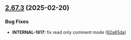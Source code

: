 ## [2.67.3](https://github.com/taskany-inc/issues/compare/v2.67.2...v2.67.3) (2025-02-20)


### Bug Fixes

* **INTERNAL-1617:** fix read only comment mode ([62a65da](https://github.com/taskany-inc/issues/commit/62a65da88237e87bffba91c345cfc4fe1e9a30ed))

